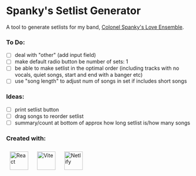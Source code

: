 # Spanky's Setlist Generator

A tool to generate setlists for my band, [Colonel Spanky's Love Ensemble](https://www.colonelspankys.co.uk).

### To Do:

- [ ] deal with "other" (add input field)
- [ ] make default radio button be number of sets: 1
- [ ] be able to make setlist in the optimal order (including tracks with no vocals, quiet songs, start and end with a banger etc)
- [ ] use "song length" to adjust num of songs in set if includes short songs 

### Ideas:

- [ ] print setlist button
- [ ] drag songs to reorder setlist
- [ ] summary/count at bottom of approx how long setlist is/how many songs 
### Created with:

<img style="margin: 10px" src="https://profilinator.rishav.dev/skills-assets/react-original-wordmark.svg" alt="React" height="50" />  
<img style="margin: 10px" src="https://external-content.duckduckgo.com/iu/?u=https%3A%2F%2Fres.cloudinary.com%2Fpracticaldev%2Fimage%2Ffetch%2Fs--bp9HIjTK--%2Fc_limit%252Cf_auto%252Cfl_progressive%252Cq_auto%252Cw_880%2Fhttps%3A%2F%2Fdev-to-uploads.s3.amazonaws.com%2Fuploads%2Farticles%2F77ripvyhwi6xl0gqkvj9.png&f=1&nofb=1" alt="Vite" height="50" />
<img style="margin: 10px" src="https://seeklogo.com/images/N/netlify-logo-BD8F8A77E2-seeklogo.com.png" alt="Netlify" height="50" />
